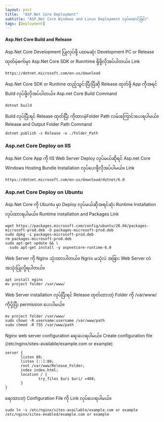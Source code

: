 ```yaml
---
layout: post
title:  "ASP.Net Core Deployment"
subtitle: "ASP.Net Core Windows and Linux Deployment လုပ်ဆောင်ခြင်း"
tags: [Deployment]
---
```


#### Asp.Net Core Build and Release  
Asp.Net Core Development ပြုလုပ်ဖို့ ပထမဆုံး Development PC or Release ထုတ်မဲ့စက်မှာ Asp.Net Core SDK or Runntime ရှိဖို့လိုအပ်ပါတယ်။
Link
```
https://dotnet.microsoft.com/en-us/download
```

Asp.Net Core SDK or Runtime ထည့်သွင်းပြီးပြီဆို Release ထုတ်ဖို့ App ကိုအရင် Build လုပ်ဖို့လိုအပ်ပါတယ်။ 
Asp.net Core Build Command

```
dotnet build 
```

Build လုပ်ပြီးရင် Release ထုတ်ပြီး ကိုထားမဲ့Folder Path လမ်းကြောင်းပေးရပါမယ်။
Release and Output Folder Path Command 

```
dotnet publish -c Release -o ./Folder_Path
```

### Asp.net Core Deploy on IIS 
Asp.Net Core App ကို IIS Web Server Deploy လုပ်မယ်ဆိုရင် Asp.net Core Windows Hosting Bundle Installation လုပ်ပေးဖို့လိုအပ်ပါမယ်။
Link 

```
https://dotnet.microsoft.com/en-us/download/dotnet/6.0
```

### Asp.net Core Deploy on Ubuntu 
Asp.Net Core ကို Ubuntu မှာ Deploy လုပ်မယ်ဆိုအရင်ဆုံး Runtime Installation လုပ်ထားရပါမယ်။ Runtime installation and Packages Link 

```
wget https://packages.microsoft.com/config/ubuntu/20.04/packages-microsoft-prod.deb -O packages-microsoft-prod.deb
sudo dpkg -i packages-microsoft-prod.deb
rm packages-microsoft-prod.deb
sudo apt-get update && \
  sudo apt-get install -y aspnetcore-runtime-6.0
```

Web Server ကို Nginx သုံးထားပါတယ်။ Ngnix မသုံးပဲ အခြား Web Server လဲအသုံးပြုလို့ရပါတယ်။
```
apt install nginx 
mv project folder /var/www/
```
Web Server installation လုပ်ပြီးရင် Release ထုတ်ထားတဲ့ Folder ကို /var/www/ ကိုပို့ပြီး permission ပေးပါမယ်။

```
mv project folder /var/www/
sudo chown -R username:username /var/www/path
sudo chmod -R 755 /var/www/path
```
Nginx web server configuration ရေးပေးရပါမယ်။
Create configuration file (/etc/nginx/sites-available/example.com or example)

```
server {
       listen 80;
       listen [::]:80;
       root /var/www/Release_Folder;
       index index.html;
       location / {
               try_files $uri $uri/ =404;
       }
}
```
ရေးထားတဲ့ Configuration File ကို Link လုပ်ပေးရပါမယ်။
```
sudo ln -s /etc/nginx/sites-available/example.com or example /etc/nginx/sites-enabled/example.com or example
```


